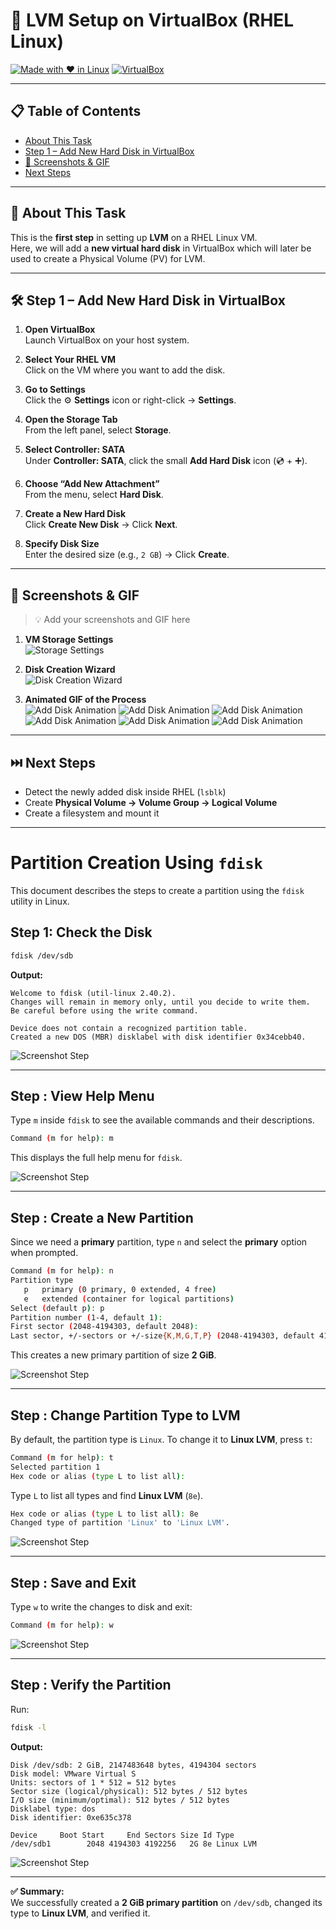 # 🚀 LVM Setup on VirtualBox (RHEL Linux)

[![Made with ❤️ in Linux](https://img.shields.io/badge/Made%20with-Linux-blue?style=for-the-badge&logo=linux)]()
[![VirtualBox](https://img.shields.io/badge/VirtualBox-Setup-blue?style=for-the-badge&logo=virtualbox)]()

---

## 📋 Table of Contents
- [About This Task](#about-this-task)
- [Step 1 – Add New Hard Disk in VirtualBox](#step-1--add-new-hard-disk-in-virtualbox)
- [📸 Screenshots & GIF](#-screenshots--gif)
- [Next Steps](#next-steps)

---

## 📖 About This Task
This is the **first step** in setting up **LVM** on a RHEL Linux VM.  
Here, we will add a **new virtual hard disk** in VirtualBox which will later be used to create a Physical Volume (PV) for LVM.

---

## 🛠️ Step 1 – Add New Hard Disk in VirtualBox

1. **Open VirtualBox**  
   Launch VirtualBox on your host system.

2. **Select Your RHEL VM**  
   Click on the VM where you want to add the disk.

3. **Go to Settings**  
   Click the ⚙️ **Settings** icon or right-click → **Settings**.

4. **Open the Storage Tab**  
   From the left panel, select **Storage**.

5. **Select Controller: SATA**  
   Under **Controller: SATA**, click the small **Add Hard Disk** icon (💿 + ➕).

6. **Choose “Add New Attachment”**  
   From the menu, select **Hard Disk**.

7. **Create a New Hard Disk**  
   Click **Create New Disk** → Click **Next**.

8. **Specify Disk Size**  
   Enter the desired size (e.g., `2 GB`) → Click **Create**.

---

## 📸 Screenshots & GIF

> 💡 Add your screenshots and GIF here

1. **VM Storage Settings**  
   ![Storage Settings](images/1.png)

2. **Disk Creation Wizard**  
   ![Disk Creation Wizard](images/2.png)

3. **Animated GIF of the Process**  
   ![Add Disk Animation](3.png)
   ![Add Disk Animation](4.png)
   ![Add Disk Animation](5.png)
   ![Add Disk Animation](6.png)
   ![Add Disk Animation](7.png)
   ![Add Disk Animation](8.png)
---

## ⏭️ Next Steps
- Detect the newly added disk inside RHEL (`lsblk`)
- Create **Physical Volume → Volume Group → Logical Volume**
- Create a filesystem and mount it

---



# Partition Creation Using `fdisk`

This document describes the steps to create a partition using the `fdisk` utility in Linux.

## Step 1: Check the Disk
```bash
fdisk /dev/sdb
```
**Output:**
```
Welcome to fdisk (util-linux 2.40.2).
Changes will remain in memory only, until you decide to write them.
Be careful before using the write command.

Device does not contain a recognized partition table.
Created a new DOS (MBR) disklabel with disk identifier 0x34cebb40.
```
![Screenshot Step](9.png)

---

## Step : View Help Menu
Type `m` inside `fdisk` to see the available commands and their descriptions.
```bash
Command (m for help): m
```
This displays the full help menu for `fdisk`.

![Screenshot Step](10.png)

---

## Step : Create a New Partition
Since we need a **primary** partition, type `n` and select the **primary** option when prompted.
```bash
Command (m for help): n
Partition type
   p   primary (0 primary, 0 extended, 4 free)
   e   extended (container for logical partitions)
Select (default p): p
Partition number (1-4, default 1):
First sector (2048-4194303, default 2048):
Last sector, +/-sectors or +/-size{K,M,G,T,P} (2048-4194303, default 4194303):
```
This creates a new primary partition of size **2 GiB**.

![Screenshot Step](11.png)

---

## Step : Change Partition Type to LVM
By default, the partition type is `Linux`. To change it to **Linux LVM**, press `t`:
```bash
Command (m for help): t
Selected partition 1
Hex code or alias (type L to list all):
```
Type `L` to list all types and find **Linux LVM** (`8e`).
```bash
Hex code or alias (type L to list all): 8e
Changed type of partition 'Linux' to 'Linux LVM'.
```

![Screenshot Step](12.png)

---

## Step : Save and Exit
Type `w` to write the changes to disk and exit:
```bash
Command (m for help): w
```

![Screenshot Step](13.png)

---

## Step : Verify the Partition
Run:
```bash
fdisk -l
```
**Output:**
```
Disk /dev/sdb: 2 GiB, 2147483648 bytes, 4194304 sectors
Disk model: VMware Virtual S
Units: sectors of 1 * 512 = 512 bytes
Sector size (logical/physical): 512 bytes / 512 bytes
I/O size (minimum/optimal): 512 bytes / 512 bytes
Disklabel type: dos
Disk identifier: 0xe635c378

Device     Boot Start     End Sectors Size Id Type
/dev/sdb1        2048 4194303 4192256   2G 8e Linux LVM
```

![Screenshot Step](14.png)

---

**✅ Summary:**  
We successfully created a **2 GiB primary partition** on `/dev/sdb`, changed its type to **Linux LVM**, and verified it.

